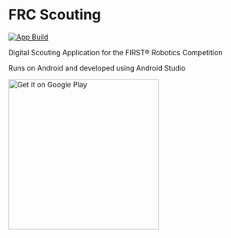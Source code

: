 # FRC Scouting

<a href="https://github.com/aamijar/team2059-scouting-android/actions"><img alt="App Build" src="https://github.com/aamijar/team2059-scouting-android/workflows/App Build/badge.svg"></a>

Digital Scouting Application for the FIRST® Robotics Competition

Runs on Android and developed using Android Studio



<a href='https://play.google.com/store/apps/details?id=org.team2059.scouting&pcampaignid=pcampaignidMKT-Other-global-all-co-prtnr-py-PartBadge-Mar2515-1'><img alt='Get it on Google Play' src='https://play.google.com/intl/en_us/badges/static/images/badges/en_badge_web_generic.png' width=300px/></a>
